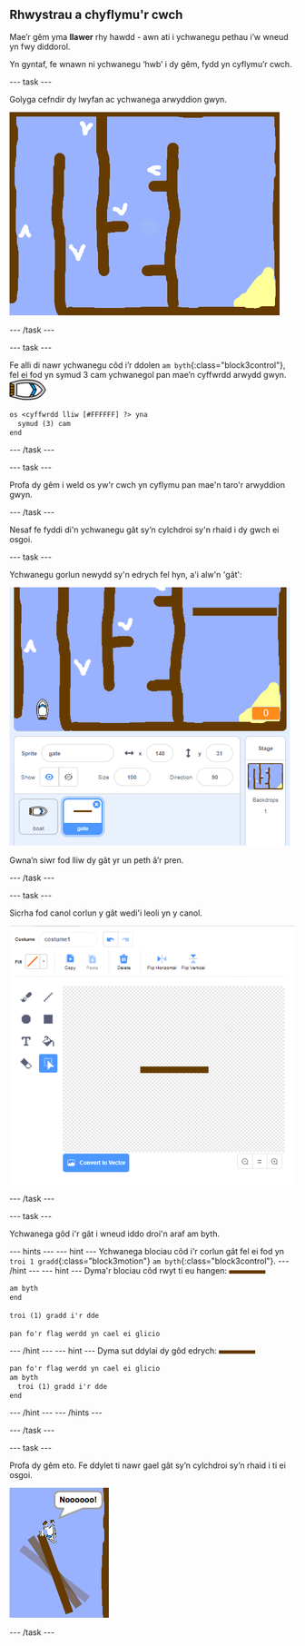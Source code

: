 ## Rhwystrau a chyflymu'r cwch

Mae’r gêm yma **llawer** rhy hawdd - awn ati i ychwanegu pethau i’w wneud yn fwy diddorol.

Yn gyntaf, fe wnawn ni ychwanegu ‘hwb’ i dy gêm, fydd yn cyflymu’r cwch.

\--- task \---

Golyga cefndir dy lwyfan ac ychwanega arwyddion gwyn.

![sgrinlun](images/boat-boost.png)

\--- /task \---

\--- task \---

Fe alli di nawr ychwanegu côd i’r ddolen `am byth`{:class="block3control"}, fel ei fod yn symud 3 cam ychwanegol pan mae’n cyffwrdd arwydd gwyn. ![corlun-cwch](images/boat_resize.png)

```blocks3
os <cyffwrdd lliw [#FFFFFF] ?> yna 
  symud (3) cam
end
```

\--- /task \---

\--- task \---

Profa dy gêm i weld os yw'r cwch yn cyflymu pan mae'n taro'r arwyddion gwyn.

\--- /task \---

Nesaf fe fyddi di'n ychwanegu gât sy’n cylchdroi sy'n rhaid i dy gwch ei osgoi.

\--- task \---

Ychwanegu gorlun newydd sy'n edrych fel hyn, a'i alw'n 'gât':

![sgrinlun](images/boat-gate.png)

Gwna’n siwr fod lliw dy gât yr un peth â’r pren.

\--- /task \---

\--- task \---

Sicrha fod canol corlun y gât wedi'i leoli yn y canol.

![sgrinlun](images/boat-center.png)

\--- /task \---

\--- task \---

Ychwanega gôd i'r gât i wneud iddo droi'n araf am byth.

\--- hints \--- \--- hint \--- Ychwanega blociau côd i'r corlun gât fel ei fod yn `troi 1 gradd`{:class="block3motion"} `am byth`{:class="block3control"}. \--- /hint \--- \--- hint \--- Dyma'r blociau côd rwyt ti eu hangen: ![gât](images/gate.png)

```blocks3
am byth
end

troi (1) gradd i'r dde

pan fo'r flag werdd yn cael ei glicio
```

\--- /hint \--- \--- hint \--- Dyma sut ddylai dy gôd edrych: ![gât](images/gate.png)

```blocks3
pan fo'r flag werdd yn cael ei glicio
am byth 
  troi (1) gradd i'r dde
end
```

\--- /hint \--- \--- /hints \---

\--- /task \---

\--- task \---

Profa dy gêm eto. Fe ddylet ti nawr gael gât sy’n cylchdroi sy’n rhaid i ti ei osgoi.

![sgrinlun](images/boat-gate-test.png)

\--- /task \---